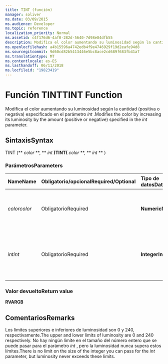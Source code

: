 ```yaml
---
title: TINT (función)
manager: soliver
ms.date: 03/09/2015
ms.audience: Developer
ms.topic: reference
localization_priority: Normal
ms.assetid: c4f176d6-4af0-282d-5640-7d98e84dfb55
description: Modifica el color aumentando su luminosidad según la cantidad (positiva o negativa) especificado en el parámetro int.
ms.openlocfilehash: a4b15596a4742edb4f9e4746929f19d2eafe94d8
ms.sourcegitcommit: 9d60cd82b5413446e5bc8ace2cd689f683fb41a7
ms.translationtype: MT
ms.contentlocale: es-ES
ms.lasthandoff: 06/11/2018
ms.locfileid: "19823419"
---
```

# <a name="tint-function"></a><span data-ttu-id="5e28a-103">Función TINT</span><span class="sxs-lookup"><span data-stu-id="5e28a-103">TINT Function</span></span>

<span data-ttu-id="5e28a-104">Modifica el color aumentando su luminosidad según la cantidad (positiva o negativa) especificado en el parámetro _int_ .</span><span class="sxs-lookup"><span data-stu-id="5e28a-104">Modifies the color by increasing its luminosity by the amount (positive or negative) specified in the  _int_ parameter.</span></span> 
  
## <a name="syntax"></a><span data-ttu-id="5e28a-105">Sintaxis</span><span class="sxs-lookup"><span data-stu-id="5e28a-105">Syntax</span></span>

<span data-ttu-id="5e28a-106">TINT (** *color* **, ** *int* **)</span><span class="sxs-lookup"><span data-stu-id="5e28a-106">TINT(** *color* **, ** *int* ** )</span></span> 
  
### <a name="parameters"></a><span data-ttu-id="5e28a-107">Parámetros</span><span class="sxs-lookup"><span data-stu-id="5e28a-107">Parameters</span></span>

|<span data-ttu-id="5e28a-108">**Name**</span><span class="sxs-lookup"><span data-stu-id="5e28a-108">**Name**</span></span>|<span data-ttu-id="5e28a-109">**Obligatorio/opcional**</span><span class="sxs-lookup"><span data-stu-id="5e28a-109">**Required/Optional**</span></span>|<span data-ttu-id="5e28a-110">**Tipo de datos**</span><span class="sxs-lookup"><span data-stu-id="5e28a-110">**Data Type**</span></span>|<span data-ttu-id="5e28a-111">**Descripción**</span><span class="sxs-lookup"><span data-stu-id="5e28a-111">**Description**</span></span>|
|:-----|:-----|:-----|:-----|
| <span data-ttu-id="5e28a-112">_color_</span><span class="sxs-lookup"><span data-stu-id="5e28a-112">_color_</span></span> <br/> |<span data-ttu-id="5e28a-113">Obligatorio</span><span class="sxs-lookup"><span data-stu-id="5e28a-113">Required</span></span>  <br/> |<span data-ttu-id="5e28a-114">**Numeric**</span><span class="sxs-lookup"><span data-stu-id="5e28a-114">**Numeric**</span></span> <br/> |<span data-ttu-id="5e28a-115">Índice de color de Microsoft Visio o valor RGB del color.</span><span class="sxs-lookup"><span data-stu-id="5e28a-115">The Microsoft Visio color index or RGB value of the color.</span></span>  <br/> |
| <span data-ttu-id="5e28a-116">_int_</span><span class="sxs-lookup"><span data-stu-id="5e28a-116">_int_</span></span> <br/> |<span data-ttu-id="5e28a-117">Obligatorio</span><span class="sxs-lookup"><span data-stu-id="5e28a-117">Required</span></span>  <br/> |<span data-ttu-id="5e28a-118">**Integer**</span><span class="sxs-lookup"><span data-stu-id="5e28a-118">**Integer**</span></span> <br/> |<span data-ttu-id="5e28a-p101">Cantidad por la que se aumenta la luminosidad del color. Puede ser positiva o negativa.</span><span class="sxs-lookup"><span data-stu-id="5e28a-p101">The amount by which to increase the luminosity of the color. Can be positive or negative.</span></span>  <br/> |
   
### <a name="return-value"></a><span data-ttu-id="5e28a-121">Valor devuelto</span><span class="sxs-lookup"><span data-stu-id="5e28a-121">Return value</span></span>

 <span data-ttu-id="5e28a-122">**RVA**</span><span class="sxs-lookup"><span data-stu-id="5e28a-122">**RGB**</span></span>
  
## <a name="remarks"></a><span data-ttu-id="5e28a-123">Comentarios</span><span class="sxs-lookup"><span data-stu-id="5e28a-123">Remarks</span></span>

<span data-ttu-id="5e28a-124">Los límites superiores e inferiores de luminosidad son 0 y 240, respectivamente.</span><span class="sxs-lookup"><span data-stu-id="5e28a-124">The upper and lower limits of luminosity are 0 and 240 respectively.</span></span> <span data-ttu-id="5e28a-125">No hay ningún límite en el tamaño del número entero que se puede pasar para el parámetro _int_ , pero la luminosidad nunca supera estos límites.</span><span class="sxs-lookup"><span data-stu-id="5e28a-125">There is no limit on the size of the integer you can pass for the  _int_ parameter, but luminosity never exceeds these limits.</span></span> 
  

